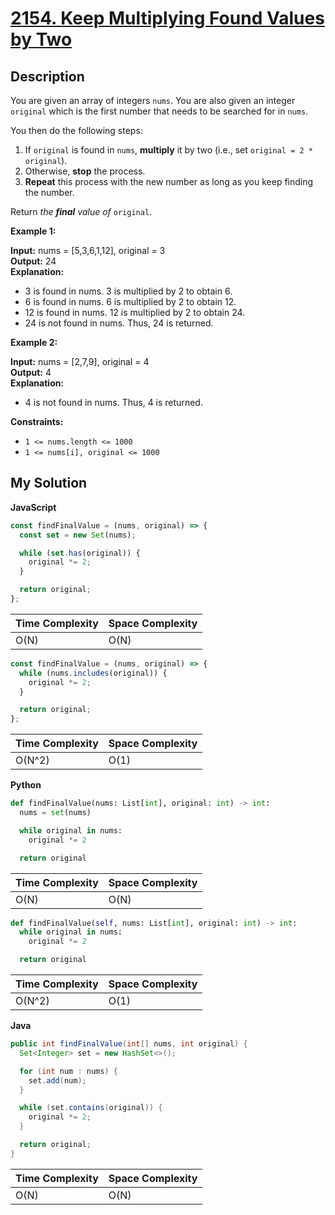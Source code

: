 # [2154. Keep Multiplying Found Values by Two](https://leetcode.com/problems/keep-multiplying-found-values-by-two)

## Description

You are given an array of integers `nums`. You are also given an integer `original` which is the first number that needs to be searched for in `nums`.

You then do the following steps:

1.  If `original` is found in `nums`, **multiply** it by two (i.e., set `original = 2 * original`).
2.  Otherwise, **stop** the process.
3.  **Repeat** this process with the new number as long as you keep finding the number.

Return _the **final** value of_ `original`.

**Example 1:**

**Input:** nums = \[5,3,6,1,12\], original = 3  
**Output:** 24  
**Explanation:**

- 3 is found in nums. 3 is multiplied by 2 to obtain 6.
- 6 is found in nums. 6 is multiplied by 2 to obtain 12.
- 12 is found in nums. 12 is multiplied by 2 to obtain 24.
- 24 is not found in nums. Thus, 24 is returned.

**Example 2:**

**Input:** nums = \[2,7,9\], original = 4  
**Output:** 4  
**Explanation:**

- 4 is not found in nums. Thus, 4 is returned.

**Constraints:**

- `1 <= nums.length <= 1000`
- `1 <= nums[i], original <= 1000`

## My Solution

**JavaScript**

```js
const findFinalValue = (nums, original) => {
  const set = new Set(nums);

  while (set.has(original)) {
    original *= 2;
  }

  return original;
};
```

| Time Complexity | Space Complexity |
| --------------- | ---------------- |
| O(N)            | O(N)             |

```js
const findFinalValue = (nums, original) => {
  while (nums.includes(original)) {
    original *= 2;
  }

  return original;
};
```

| Time Complexity | Space Complexity |
| --------------- | ---------------- |
| O(N^2)          | O(1)             |

**Python**

```python
def findFinalValue(nums: List[int], original: int) -> int:
  nums = set(nums)

  while original in nums:
    original *= 2

  return original
```

| Time Complexity | Space Complexity |
| --------------- | ---------------- |
| O(N)            | O(N)             |

```python
def findFinalValue(self, nums: List[int], original: int) -> int:
  while original in nums:
    original *= 2

  return original
```

| Time Complexity | Space Complexity |
| --------------- | ---------------- |
| O(N^2)          | O(1)             |

**Java**

```java
public int findFinalValue(int[] nums, int original) {
  Set<Integer> set = new HashSet<>();

  for (int num : nums) {
    set.add(num);
  }

  while (set.contains(original)) {
    original *= 2;
  }

  return original;
}
```

| Time Complexity | Space Complexity |
| --------------- | ---------------- |
| O(N)            | O(N)             |